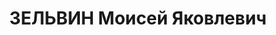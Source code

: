 ---
title: ЗЕЛЬВИН Моисей Яковлевич
description: '1896, с. Серебрянка Попаснянського р-ну (згодом Артемівського р-ну Донецька
  обл.), єврей, освіта вища, прож.: м. Антрацит, головний інженер тресту «Боковоантрацит»

  Військовою колегією Верховного суду СРСР 31 жовтня 1937 р. засуджений до розстрілу.

  Реабілітований у 1956 р.'
---